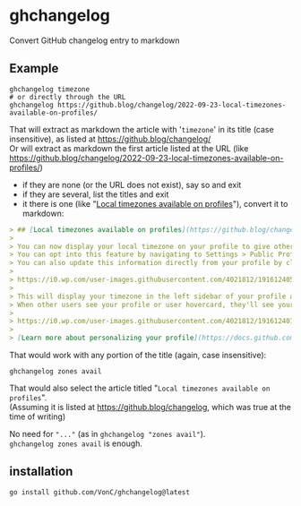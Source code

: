 # ghchangelog

Convert GitHub changelog entry to markdown

## Example

    ghchangelog timezone
    # or directly through the URL
    ghchangelog https://github.blog/changelog/2022-09-23-local-timezones-available-on-profiles/
    
That will extract as markdown the article with '`timezone`' in its title (case insensitive), as listed at https://github.blog/changelog/   
Or will extract as markdown the first article listed at the URL (like https://github.blog/changelog/2022-09-23-local-timezones-available-on-profiles/)

- if they are none (or the URL does not exist), say so and exit
- if they are several, list the titles and exit
- it there is one (like "[Local timezones available on profiles](https://github.blog/changelog/2022-09-23-local-timezones-available-on-profiles/)"), convert it to markdown:

```markdown
> ## [Local timezones available on profiles](https://github.blog/changelog/2022-09-23-local-timezones-available-on-profiles) (Sep. 2022)
>
> You can now display your local timezone on your profile to give others an idea of when to expect responses to pull requests or issues from you.
> You can opt into this feature by navigating to Settings > Public Profile and checking `Display current local time`.
> You can also update this information directly from your profile by clicking 'Edit Profile' under your avatar.
>
> https://i0.wp.com/user-images.githubusercontent.com/4021812/191612405-01a07cf4-1280-4e79-9938-27415d0ed4b8.png?w=343&ssl=1 -- local timezone setting
>
> This will display your timezone in the left sidebar of your profile as well as your timezone's current deviation from UTC.
> When other users see your profile or user hovercard, they'll see your timezone as well as how many hours behind or ahead they are from your local time.
>
> https://i0.wp.com/user-images.githubusercontent.com/4021812/191612407-58d90e74-0cdb-4672-9686-8680f3355c18.png?w=535&ssl=1 -- local timezone display on profile
>
> [Learn more about personalizing your profile](https://docs.github.com/en/account-and-profile/setting-up-and-managing-your-github-profile/customizing-your-profile/personalizing-your-profile).
```

That would work with any portion of the title (again, case insensitive): 

    ghchangelog zones avail

That would also select the article titled "`Local timezones available on profiles`".  
(Assuming it is listed at https://github.blog/changelog, which was true at the time of writing)

No need for `"..."` (as in `ghchangelog "zones avail"`).  
`ghchangelog zones avail` is enough.

## installation

    go install github.com/VonC/ghchangelog@latest